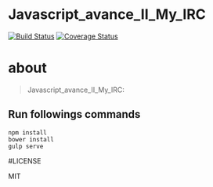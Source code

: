 # Javascript_avance_II_My_IRC
[![Build Status](https://secure.travis-ci.org/mickael.villers@epitech.eu/Javascript_avance_II_My_IRC.png?branch=master)](https://travis-ci.org/mickael.villers@epitech.eu/Javascript_avance_II_My_IRC)
[![Coverage Status](https://coveralls.io/repos/mickael.villers@epitech.eu/Javascript_avance_II_My_IRC/badge.svg?branch=master)](https://coveralls.io/r/mickael.villers@epitech.eu/Javascript_avance_II_My_IRC/?branch=master)

# about

> Javascript_avance_II_My_IRC:

## Run followings commands
```
npm install
bower install
gulp serve
```

#LICENSE

MIT
